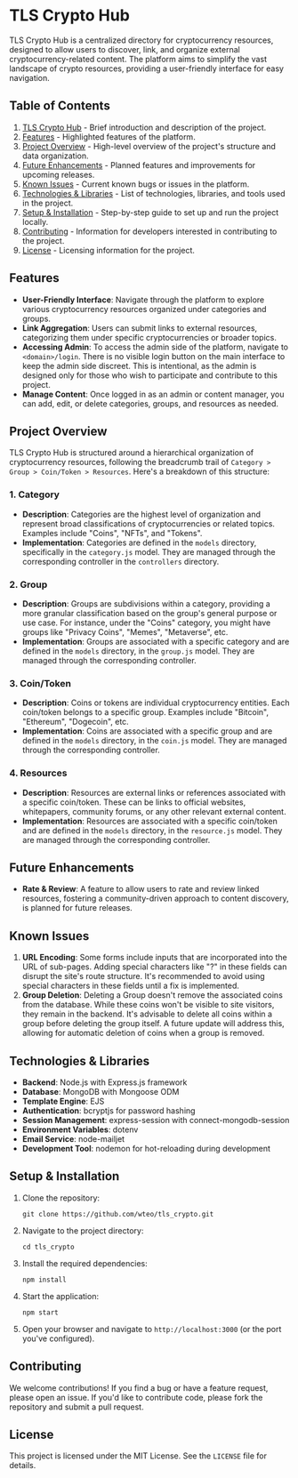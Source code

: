 
# TLS Crypto Hub

TLS Crypto Hub is a centralized directory for cryptocurrency resources, designed to allow users to discover, link, and organize external cryptocurrency-related content. The platform aims to simplify the vast landscape of crypto resources, providing a user-friendly interface for easy navigation.


## Table of Contents

1. [TLS Crypto Hub](#tls-crypto-hub) - Brief introduction and description of the project.
2. [Features](#features) - Highlighted features of the platform.
3. [Project Overview](#project-overview) - High-level overview of the project's structure and data organization.
4. [Future Enhancements](#future-enhancements) - Planned features and improvements for upcoming releases.
5. [Known Issues](#known-issues) - Current known bugs or issues in the platform.
6. [Technologies & Libraries](#technologies-&-libraries) - List of technologies, libraries, and tools used in the project.
7. [Setup & Installation](#setup-&-installation) - Step-by-step guide to set up and run the project locally.
8. [Contributing](#contributing) - Information for developers interested in contributing to the project.
9. [License](#license) - Licensing information for the project.


## Features

- **User-Friendly Interface**: Navigate through the platform to explore various cryptocurrency resources organized under categories and groups.
- **Link Aggregation**: Users can submit links to external resources, categorizing them under specific cryptocurrencies or broader topics.
- **Accessing Admin**: To access the admin side of the platform, navigate to `<domain>/login`. There is no visible login button on the main interface to keep the admin side discreet. This is intentional, as the admin is designed only for those who wish to participate and contribute to this project. 
- **Manage Content**: Once logged in as an admin or content manager, you can add, edit, or delete categories, groups, and resources as needed.


## Project Overview

TLS Crypto Hub is structured around a hierarchical organization of cryptocurrency resources, following the breadcrumb trail of `Category > Group > Coin/Token > Resources`. Here's a breakdown of this structure:

### 1. Category

- **Description**: Categories are the highest level of organization and represent broad classifications of cryptocurrencies or related topics. Examples include "Coins", "NFTs", and "Tokens".
- **Implementation**: Categories are defined in the `models` directory, specifically in the `category.js` model. They are managed through the corresponding controller in the `controllers` directory.

### 2. Group

- **Description**: Groups are subdivisions within a category, providing a more granular classification based on the group's general purpose or use case. For instance, under the "Coins" category, you might have groups like "Privacy Coins", "Memes", "Metaverse", etc.
- **Implementation**: Groups are associated with a specific category and are defined in the `models` directory, in the `group.js` model. They are managed through the corresponding controller.

### 3. Coin/Token

- **Description**: Coins or tokens are individual cryptocurrency entities. Each coin/token belongs to a specific group. Examples include "Bitcoin", "Ethereum", "Dogecoin", etc.
- **Implementation**: Coins are associated with a specific group and are defined in the `models` directory, in the `coin.js` model. They are managed through the corresponding controller.

### 4. Resources

- **Description**: Resources are external links or references associated with a specific coin/token. These can be links to official websites, whitepapers, community forums, or any other relevant external content.
- **Implementation**: Resources are associated with a specific coin/token and are defined in the `models` directory, in the `resource.js` model. They are managed through the corresponding controller.


## Future Enhancements

- **Rate & Review**: A feature to allow users to rate and review linked resources, fostering a community-driven approach to content discovery, is planned for future releases.


## Known Issues

1. **URL Encoding**: Some forms include inputs that are incorporated into the URL of sub-pages. Adding special characters like "?" in these fields can disrupt the site's route structure. It's recommended to avoid using special characters in these fields until a fix is implemented.
2. **Group Deletion**: Deleting a Group doesn't remove the associated coins from the database. While these coins won't be visible to site visitors, they remain in the backend. It's advisable to delete all coins within a group before deleting the group itself. A future update will address this, allowing for automatic deletion of coins when a group is removed.


## Technologies & Libraries

- **Backend**: Node.js with Express.js framework
- **Database**: MongoDB with Mongoose ODM
- **Template Engine**: EJS
- **Authentication**: bcryptjs for password hashing
- **Session Management**: express-session with connect-mongodb-session
- **Environment Variables**: dotenv
- **Email Service**: node-mailjet
- **Development Tool**: nodemon for hot-reloading during development


## Setup & Installation

1. Clone the repository:
   ```
   git clone https://github.com/wteo/tls_crypto.git
   ```

2. Navigate to the project directory:
   ```
   cd tls_crypto
   ```

3. Install the required dependencies:
   ```
   npm install
   ```

4. Start the application:
   ```
   npm start
   ```

5. Open your browser and navigate to `http://localhost:3000` (or the port you've configured).


## Contributing

We welcome contributions! If you find a bug or have a feature request, please open an issue. If you'd like to contribute code, please fork the repository and submit a pull request.


## License

This project is licensed under the MIT License. See the `LICENSE` file for details.